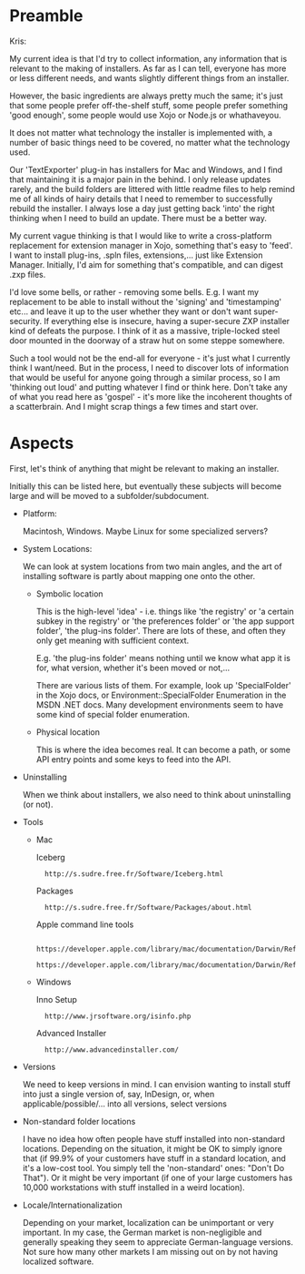 # Preamble

Kris:

My current idea is that I'd try to collect information, any information that is relevant to the making of installers. As far as I can tell, everyone has more or less different needs, and wants slightly different things from an installer. 

However, the basic ingredients are always pretty much the same; it's just that some people prefer off-the-shelf stuff, some people prefer something 'good enough', some people would use Xojo or Node.js or whathaveyou.

It does not matter what technology the installer is implemented with, a number of basic things need to be covered, no matter what the technology used.

Our 'TextExporter' plug-in has installers for Mac and Windows, and I find that maintaining it is a major pain in the behind. I only release updates rarely, and the build folders are littered with little readme files to help remind me of all kinds of hairy details that I need to remember to successfully rebuild the installer. I always lose a day just getting back 'into' the right thinking when I need to build an update. There must be a better way. 

My current vague thinking is that I would like to write a cross-platform replacement for extension manager in Xojo, something that's easy to 'feed'. I want to install plug-ins, .spln files, extensions,... just like Extension Manager. Initially, I'd aim for something that's compatible, and can digest .zxp files. 

I'd love some bells, or rather - removing some bells. E.g. I want my replacement to be able to install without the 'signing' and 'timestamping' etc... and leave it up to the user whether they want or don't want super-security. If everything else is insecure, having a super-secure ZXP installer kind of defeats the purpose. I think of it as a massive, triple-locked steel door mounted in the doorway of a straw hut on some steppe somewhere. 

Such a tool would not be the end-all for everyone - it's just what I currently think I want/need. But in the process, I need to discover lots of information that would be useful for anyone going through a similar process, so I am 'thinking out loud' and putting whatever I find or think here. Don't take any of what you read here as 'gospel' - it's more like the incoherent thoughts of a scatterbrain. And I might scrap things a few times and start over.

# Aspects

First, let's think of anything that might be relevant to making an installer.

Initially this can be listed here, but eventually these subjects will become
large and will be moved to a subfolder/subdocument.

* Platform:

  Macintosh, Windows. Maybe Linux for some specialized servers?

* System Locations: 

    We can look at system locations from two main angles, and the art of installing software is partly about mapping one onto the other.

    * Symbolic location

        This is the high-level 'idea' - i.e. things like 'the registry' or 'a certain subkey in the registry' or 'the preferences folder' or 'the app support folder', 'the plug-ins folder'. There are lots of these, and often they only get meaning with sufficient context. 

        E.g. 'the plug-ins folder' means nothing until we know what app it is for, what version, whether it's been moved or not,...

        There are various lists of them. For example, look up 'SpecialFolder' in the Xojo docs, or 
        Environment::SpecialFolder Enumeration in the MSDN .NET docs. Many development environments seem to have some kind of special folder enumeration.

    * Physical location

        This is where the idea becomes real. It can become a path, or some API entry points and
        some keys to feed into the API.

* Uninstalling

    When we think about installers, we also need to think about uninstalling (or not).

* Tools

    * Mac

        Iceberg

            http://s.sudre.free.fr/Software/Iceberg.html

        Packages

            http://s.sudre.free.fr/Software/Packages/about.html

        Apple command line tools

            https://developer.apple.com/library/mac/documentation/Darwin/Reference/ManPages/man1/pkgbuild.1.html
            https://developer.apple.com/library/mac/documentation/Darwin/Reference/ManPages/man1/productbuild.1.html#//apple_ref/doc/man/1/productbuild
            

    * Windows

        Inno Setup

            http://www.jrsoftware.org/isinfo.php

        Advanced Installer

            http://www.advancedinstaller.com/

* Versions
    
    We need to keep versions in mind. I can envision wanting to install stuff into just a single version of, say, InDesign, or, when applicable/possible/... into all versions, select versions

* Non-standard folder locations

    I have no idea how often people have stuff installed into non-standard locations. Depending on the situation, it might be OK to simply ignore that (if 99.9% of your customers have stuff in a standard location, and it's a low-cost tool. You simply tell the 'non-standard' ones: "Don't Do That"). Or it might be very important (if one of your large customers has 10,000 workstations with stuff installed in a weird location). 

* Locale/Internationalization

    Depending on your market, localization can be unimportant or very important. In my case, the German market is non-negligible and generally speaking they seem to appreciate German-language versions. Not sure how many other markets I am missing out on by not having localized software.

    


